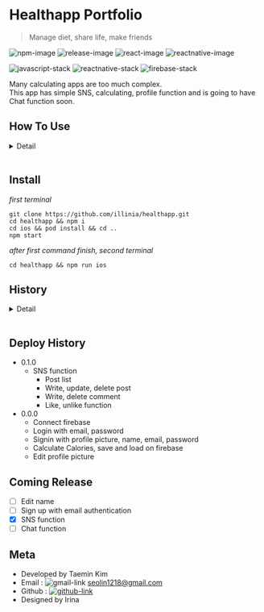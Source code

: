 # Healthapp Portfolio
> Manage diet, share life, make friends

![npm-image]
![release-image]
![react-image]
![reactnative-image]

![javascript-stack]
![reactnative-stack]
![firebase-stack]


Many calculating apps are too much complex.<br>
This app has simple SNS, calculating, profile function and is going to have Chat function soon.

## How To Use

<details>
    <summary>Detail</summary>
    <br>

*How to login*
<br>

![signin,login](https://user-images.githubusercontent.com/67290425/128492684-1bff7ffd-dc92-4179-93ee-4311e954acf3.gif)

*How to use sns post*
<br>

![login,like,comment](https://user-images.githubusercontent.com/67290425/128492993-5528e4b3-93bd-4d26-8318-7b17a152856b.gif)

*How to upload post*
<br>

![upload, comment](https://user-images.githubusercontent.com/67290425/128493269-e6258bbf-bff7-4c4c-87d4-557acecc875b.gif)

*How to update and delete post*
<br>

![update,delete](https://user-images.githubusercontent.com/67290425/128493389-5bce1616-8168-4408-a3c7-deac02e31a0a.gif)

</details>
<br>

## Install
*first terminal*
```
git clone https://github.com/illinia/healthapp.git
cd healthapp && npm i
cd ios && pod install && cd ..
npm start
```
*after first command finish, second terminal*
```
cd healthapp && npm run ios
```

## History
<details>
    <summary>Detail</summary>
* 06 Aug
    * Make update, delete post function
    * Make add comment function in comment page
    * Fix UI in comment page
    * Fix loading structure of profile in SNS when it was changed in firebase
* 05 Aug
    * Make like, unlike function connected with firebase
    * Make comment list, comment input
* 04 Aug
    * Add comment, comment page, upload firestore
    * Fix refresh issue when start rendering and status was changed
* 03 Aug
    * Make SNS show post list, upload post
* 02 Aug
    * Make SNS main design
* 29 Jul
    * Update README, deploy test
* 28 Jul
    * Save, load in asyncstorage and firebase
* 27 Jul
    * Update, delete meal function
* 26 Jul
    * Add meal, update meal function
* 25 Jul
    * Calculator page
* 24 Jul
    * Profile page
* 20 Jul ~ 23 Jul
    * ~~Google, Facebook login~~
        * ~~I needed to bind login authentication~~
        * ~~google, facebook firebase sdk has problem in my laptop(M1 Macbook)~~
    * Sign up, login in
    * Profile upload
* 17 Jul ~ 19 Jul
    * Manage ideas
    * UX, UI design [Whimsical](https://whimsical.com)
</details>
<br>

## Deploy History
* 0.1.0
    * SNS function
        * Post list
        * Write, update, delete post
        * Write, delete comment
        * Like, unlike function
* 0.0.0
    * Connect firebase
    * Login with email, password
    * Signin with profile picture, name, email, password
    * Calculate Calories, save and load on firebase
    * Edit profile picture

## Coming Release
- [ ] Edit name
- [ ] Sign up with email authentication
- [x] SNS function
- [ ] Chat function

## Meta
* Developed by Taemin Kim
* Email : ![gmail-link] seolin1218@gmail.com
* Github : [![github-link]](https://github.com/illinia)
* Designed by Irina

<!-- Markdown link & img dfn's -->
[npm-image]: https://img.shields.io/badge/npm-7.15.1-orange
[release-image]: https://img.shields.io/badge/release-0.0.0-success
[react-image]: https://img.shields.io/badge/React-17.0.1-%2361dafb
[reactnative-image]: https://img.shields.io/badge/ReactNative-0.64.2-%2361dafb
[javascript-stack]: https://img.shields.io/badge/Javascript-yellow?style=flat-square&logo=JavaScript&logoColor=white
[reactnative-stack]: https://img.shields.io/badge/ReactNative-blue?style=flat-square&logo=React&logoColor=white
[firebase-stack]: https://img.shields.io/badge/Firebase-orange?style=flat-square&logo=Firebase&logoColor=white
[gmail-link]: https://img.shields.io/badge/Gmail-red?style=flat-square&logo=Gmail&logoColor=white
[github-link]: https://img.shields.io/badge/Github-black?style=flat-square&logo=GitHub&logoColor=white
